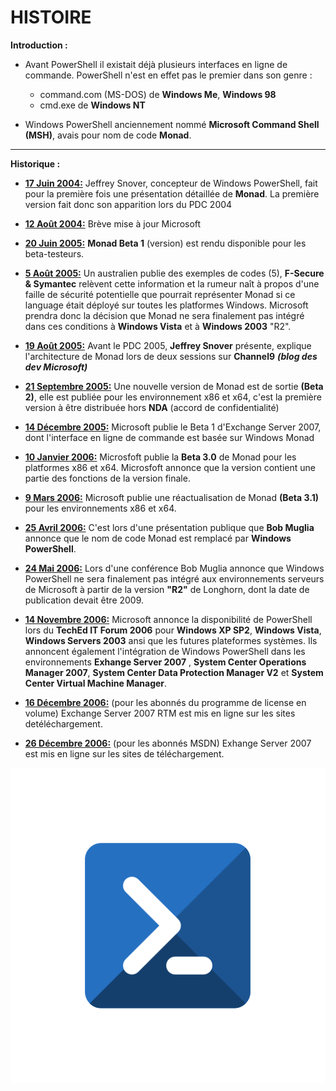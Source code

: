 # HISTOIRE

**Introduction :**

- Avant PowerShell il existait déjà plusieurs interfaces en ligne de commande. PowerShell n'est en effet pas le premier dans son genre : 
  - command.com (MS-DOS) de **Windows Me**, **Windows 98**
  - cmd.exe de **Windows NT** 

- Windows PowerShell anciennement nommé **Microsoft Command Shell (MSH)**, avais pour nom de code **Monad**.

---
**Historique :**

- **<u>17 Juin 2004:</u>** Jeffrey Snover, concepteur de Windows PowerShell, fait pour la première fois une présentation détaillée de **Monad**. La première version fait donc son apparition lors du PDC 2004
</ul>

- **<u>12 Août 2004:</u>** Brève mise à jour Microsoft
</ul>

- **<u>20 Juin 2005:</u>** **Monad Beta 1** (version) est rendu disponible pour les beta-testeurs.
</ul>

- **<u>5 Août 2005:</u>** Un australien publie des exemples de codes (5), **F-Secure & Symantec** relèvent cette information et la rumeur naît à propos d'une faille de sécurité potentielle que pourrait représenter Monad si ce language était déployé sur toutes les platformes Windows. Microsoft prendra donc la décision que Monad ne sera finalement pas intégré dans ces conditions à **Windows Vista** et à **Windows 2003** "R2".
</ul>

- **<u>19 Août 2005:</u>** Avant le PDC 2005, **Jeffrey Snover** présente, explique l'architecture de Monad lors de deux sessions sur **Channel9** ***(blog des dev Microsoft)***
</ul>

- **<u>21 Septembre 2005:</u>** Une nouvelle version de Monad est de sortie **(Beta 2)**, elle est publiée pour les environnement x86 et x64, c'est la première version à être distribuée hors **NDA**  (accord de confidentialité)
</ul>

- **<u>14 Décembre 2005:</u>** Microsoft publie le Beta 1 d'Exchange Server 2007, dont l'interface en ligne de commande est basée sur Windows Monad
</ul>

- **<u>10 Janvier 2006:</u>** Microsfoft publie la **Beta 3.0** de Monad pour les platformes x86 et x64. Microsfoft annonce que la version contient une partie des fonctions de la version finale.
</ul>

- **<u>9 Mars 2006:</u>** Microsoft publie une réactualisation de Monad **(Beta 3.1)** pour les environnements x86 et x64.
</ul>

- **<u>25 Avril 2006:</u>** C'est lors d'une présentation publique que **Bob Muglia** annonce que le nom de code Monad est remplacé par **Windows PowerShell**. 
</ul>

- **<u>24 Mai 2006:</u>** Lors d'une conférence Bob Muglia annonce que Windows PowerShell ne sera finalement pas intégré aux environnements serveurs de Microsoft à partir de la version **"R2"** de Longhorn, dont la date de publication devait être 2009.
</ul>

- **<u>14 Novembre 2006:</u>** Microsoft annonce la disponibilité de PowerShell lors du **TechEd IT Forum 2006** pour **Windows XP SP2**, **Windows Vista**, **Windows Servers 2003** ansi que les futures plateformes systèmes. Ils annoncent également l'intégration de Windows PowerShell dans les environnements **Exhange Server 2007** , **System Center Operations Manager 2007**, **System Center Data Protection Manager V2** et **System Center Virtual Machine Manager**.
</ul>

- **<u>16 Décembre 2006:</u>** (pour les abonnés du programme de license en volume) Exchange Server 2007 RTM est mis en ligne sur les sites detéléchargement.
</ul>

- **<u>26 Décembre 2006:</u>** (pour les abonnés MSDN) Exhange Server 2007 est mis en ligne sur les sites de téléchargement.
  
![](PPOWERSHELL.png)